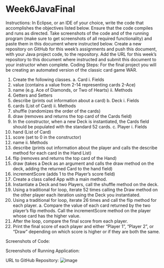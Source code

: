 # Week6JavaFinal

Instructions: In Eclipse, or an IDE of your choice, write the code that accomplishes the objectives listed below. Ensure that the code compiles and runs as directed. Take screenshots of the code and of the running program (make sure to get screenshots of all required functionality) and paste them in this document where instructed below. Create a new repository on GitHub for this week’s assignments and push this document, with your Java project code, to the repository. Add the URL for this week’s repository to this document where instructed and submit this document to your instructor when complete.
Coding Steps:
For the final project you will be creating an automated version of the classic card game WAR.
1.	Create the following classes.
a.	Card
i.	Fields
1.	value (contains a value from 2-14 representing cards 2-Ace)
2.	name (e.g. Ace of Diamonds, or Two of Hearts)
ii.	Methods
1.	Getters and Setters
2.	describe (prints out information about a card)
b.	Deck
i.	Fields
1.	cards (List of Card)
ii.	Methods
1.	shuffle (randomizes the order of the cards)
2.	draw (removes and returns the top card of the Cards field)
3.	In the constructor, when a new Deck is instantiated, the Cards field should be populated with the standard 52 cards.
c.	Player
i.	Fields
1.	hand (List of Card)
2.	score (set to 0 in the constructor)
3.	name
ii.	Methods
1.	describe (prints out information about the player and calls the describe method for each card in the Hand List)
2.	flip (removes and returns the top card of the Hand)
3.	draw (takes a Deck as an argument and calls the draw method on the deck, adding the returned Card to the hand field)
4.	incrementScore (adds 1 to the Player’s score field)
2.	Create a class called App with a main method.
3.	Instantiate a Deck and two Players, call the shuffle method on the deck.
4.	Using a traditional for loop, iterate 52 times calling the Draw method on the other player each iteration using the Deck you instantiated.
5.	Using a traditional for loop, iterate 26 times and call the flip method for each player.
a.	Compare the value of each card returned by the two player’s flip methods. Call the incrementScore method on the player whose card has the higher value.
6.	After the loop, compare the final score from each player. 
7.	Print the final score of each player and either “Player 1”, “Player 2”, or “Draw” depending on which score is higher or if they are both the same.


Screenshots of Code:

Screenshots of Running Application:

URL to GitHub Repository:
![image](https://user-images.githubusercontent.com/29473188/183528090-b3044ed6-213e-41aa-b74f-d1400e4d6bc0.png)

